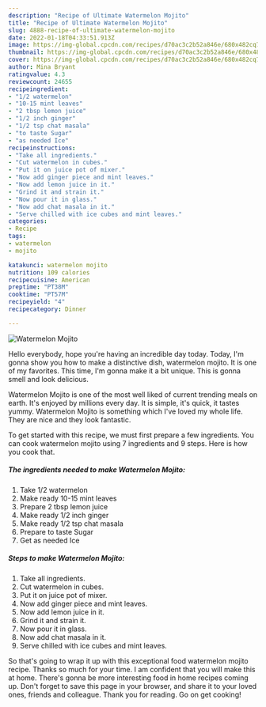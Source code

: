 ```yaml
---
description: "Recipe of Ultimate Watermelon Mojito"
title: "Recipe of Ultimate Watermelon Mojito"
slug: 4888-recipe-of-ultimate-watermelon-mojito
date: 2022-01-18T04:33:51.913Z
image: https://img-global.cpcdn.com/recipes/d70ac3c2b52a846e/680x482cq70/watermelon-mojito-recipe-main-photo.jpg
thumbnail: https://img-global.cpcdn.com/recipes/d70ac3c2b52a846e/680x482cq70/watermelon-mojito-recipe-main-photo.jpg
cover: https://img-global.cpcdn.com/recipes/d70ac3c2b52a846e/680x482cq70/watermelon-mojito-recipe-main-photo.jpg
author: Mina Bryant
ratingvalue: 4.3
reviewcount: 24655
recipeingredient:
- "1/2 watermelon"
- "10-15 mint leaves"
- "2 tbsp lemon juice"
- "1/2 inch ginger"
- "1/2 tsp chat masala"
- "to taste Sugar"
- "as needed Ice"
recipeinstructions:
- "Take all ingredients."
- "Cut watermelon in cubes."
- "Put it on juice pot of mixer."
- "Now add ginger piece and mint leaves."
- "Now add lemon juice in it."
- "Grind it and strain it."
- "Now pour it in glass."
- "Now add chat masala in it."
- "Serve chilled with ice cubes and mint leaves."
categories:
- Recipe
tags:
- watermelon
- mojito

katakunci: watermelon mojito 
nutrition: 109 calories
recipecuisine: American
preptime: "PT38M"
cooktime: "PT57M"
recipeyield: "4"
recipecategory: Dinner

---
```



![Watermelon Mojito](https://img-global.cpcdn.com/recipes/d70ac3c2b52a846e/680x482cq70/watermelon-mojito-recipe-main-photo.jpg)

Hello everybody, hope you're having an incredible day today. Today, I'm gonna show you how to make a distinctive dish, watermelon mojito. It is one of my favorites. This time, I'm gonna make it a bit unique. This is gonna smell and look delicious.

Watermelon Mojito is one of the most well liked of current trending meals on earth. It's enjoyed by millions every day. It is simple, it's quick, it tastes yummy. Watermelon Mojito is something which I've loved my whole life. They are nice and they look fantastic.




To get started with this recipe, we must first prepare a few ingredients. You can cook watermelon mojito using 7 ingredients and 9 steps. Here is how you cook that.

<!--inarticleads1-->

##### The ingredients needed to make Watermelon Mojito:

1. Take 1/2 watermelon
1. Make ready 10-15 mint leaves
1. Prepare 2 tbsp lemon juice
1. Make ready 1/2 inch ginger
1. Make ready 1/2 tsp chat masala
1. Prepare to taste Sugar
1. Get as needed Ice




<!--inarticleads2-->

##### Steps to make Watermelon Mojito:

1. Take all ingredients.
1. Cut watermelon in cubes.
1. Put it on juice pot of mixer.
1. Now add ginger piece and mint leaves.
1. Now add lemon juice in it.
1. Grind it and strain it.
1. Now pour it in glass.
1. Now add chat masala in it.
1. Serve chilled with ice cubes and mint leaves.




So that's going to wrap it up with this exceptional food watermelon mojito recipe. Thanks so much for your time. I am confident that you will make this at home. There's gonna be more interesting food in home recipes coming up. Don't forget to save this page in your browser, and share it to your loved ones, friends and colleague. Thank you for reading. Go on get cooking!
